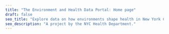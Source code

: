 ```yaml
---
title: "The Environment and Health Data Portal: Home page"
draft: false
seo_title: "Explore data on how environments shape health in New York City's neighborhoods."
seo_description: "A project by the NYC Health Department."
---
```

